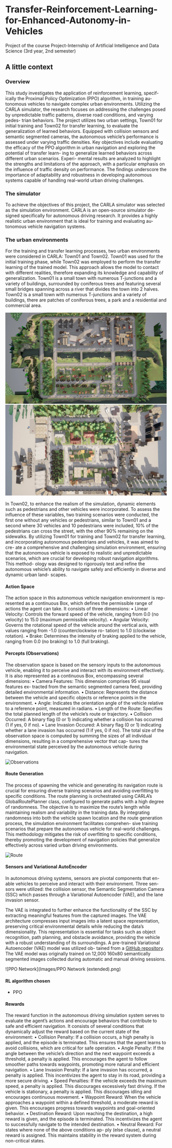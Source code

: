 # Transfer-Reinforcement-Learning-for-Enhanced-Autonomy-in-Vehicles
Project of the course Project-Internship of Artificial Intelligence and Data Science (3rd year, 2nd semester)

## A little context
### Overview
This study investigates the application of reinforcement learning, specif-
ically the Proximal Policy Optimization (PPO) algorithm, in training au-
tonomous vehicles to navigate complex urban environments. Utilizing the
CARLA simulator, the research focuses on addressing the challenges posed
by unpredictable traffic patterns, diverse road conditions, and varying pedes-
trian behaviors. The project utilizes two urban settings, Town01 for initial
training and Town02 for transfer learning, to evaluate the generalization of
learned behaviors. Equipped with collision sensors and semantic segmented
cameras, the autonomous vehicle’s performance is assessed under varying
traffic densities. Key objectives include evaluating the efficacy of the PPO
algorithm in urban navigation and exploring the potential of transfer learn-
ing to generalize learned behaviors across different urban scenarios. Experi-
mental results are analyzed to highlight the strengths and limitations of the
approach, with a particular emphasis on the influence of traffic density on
performance. The findings underscore the importance of adaptability and
robustness in developing autonomous systems capable of handling real-world
urban driving challenges.

### The simulator
To achieve the objectives of this project, the CARLA simulator was selected
as the simulation environment. CARLA is an open-source simulator de-
signed specifically for autonomous driving research. It provides a highly
realistic urban environment that is ideal for training and evaluating au-
tonomous vehicle navigation systems.

### The urban environments
For the training and transfer learning processes, two urban environments
were considered in CARLA: Town01 and Town02. Town01 was used for the
initial training phase, while Town02 was employed to perform the transfer
learning of the trained model. This approach allows the model to contact
with different realities, therefore expanding its knowledge and capability of
generalization.
Town01 is a small town with numerous T-junctions and a variety of
buildings, surrounded by coniferous trees and featuring several small bridges
spanning across a river that divides the town into 2 halves.
Town02 is a small town with numerous T-junctions and a variety
of buildings, there are patches of coniferous trees, a park and a residential
and commercial area.

![Town01](Images/Town01_aerial.jpg)
![Town02](Images/Town02_aerial.jpg)

In Town02, to enhance the realism of the simulation, dynamic elements
such as pedestrians and other vehicles were incorporated. To assess the
influence of these variables, two training scenarios were conducted, the first
one without any vehicles or pedestrians, similar to Town01 and a second
where 30 vehicles and 10 pedestrians were included, 10% of the pedestrians
can cross the street, with the other 90% remaining on the sidewalks.
By utilizing Town01 for training and Town02 for transfer learning, and
incorporating autonomous pedestrians and vehicles, it was aimed to cre-
ate a comprehensive and challenging simulation environment, ensuring that
the autonomous vehicle is exposed to realistic and unpredictable scenarios,
which are crucial for developing robust navigation algorithms. This method-
ology was designed to rigorously test and refine the autonomous vehicle’s
ability to navigate safely and efficiently in diverse and dynamic urban land-
scapes.

#### Action Space
The action space in this autonomous vehicle navigation environment is rep-
resented as a continuous Box, which defines the permissible range of actions
the agent can take. It consists of three dimensions:
• Linear Velocity: Controls the forward speed of the vehicle, ranging
from 0.0 (no velocity) to 15.0 (maximum permissible velocity).
• Angular Velocity: Governs the rotational speed of the vehicle around
the vertical axis, with values ranging from -1.0 (counterclockwise ro-
tation) to 1.0 (clockwise rotation).
• Brake: Determines the intensity of braking applied to the vehicle,
ranging from 0.0 (no braking) to 1.0 (full braking).

#### Percepts (Observations)
The observation space is based on the sensory inputs to the autonomous
vehicle, enabling it to perceive and interact with its environment effectively.
It is also represented as a continuous Box, encompassing several dimensions:
• Camera Features: This dimension comprises 95 visual features ex-
tracted from the semantic segmented camera feed, providing detailed
environmental information.
• Distance: Represents the distance between the vehicle and specific
objects or reference points in the environment.
• Angle: Indicates the orientation angle of the vehicle relative to a
reference point, measured in radians.
• Length of the Route: Specifies the total planned length of the
vehicle’s route or trajectory.
• Collision Occurred: A binary flag (0 or 1) indicating whether a
collision has occurred (1 if yes, 0 if no).
• Lane Invasion Occured: A binary flag (0 or 1) indicating whether
a lane invasion has occurred (1 if yes, 0 if no).
The total size of the observation space is computed by summing the sizes
of all individual dimensions, resulting in a comprehensive vector that cap-
tures the environmental state perceived by the autonomous vehicle during
navigation.

![Observations](Images/Observations.jpg)

#### Route Generation
The process of spawning the vehicle and generating its navigation route is
crucial for ensuring diverse training scenarios and avoiding overfitting to
specific conditions. The route planning is orchestrated using CARLA’s GlobalRoutePlanner
class, configured to generate paths with a high degree of randomness. The
objective is to maximize the route’s length while maintaining realism and
variability in the training data.
By integrating randomness into both the vehicle spawn location and the
route generation process, the simulation environment facilitates comprehen-
sive training scenarios that prepare the autonomous vehicle for real-world
challenges. This methodology mitigates the risk of overfitting to specific
conditions, thereby promoting the development of navigation policies that
generalize effectively across varied urban driving environments.

![Route](Images/Route.jpg)

#### Sensors and Variational AutoEncoder
In autonomous driving systems, sensors are pivotal components that en-
able vehicles to perceive and interact with their environment. Three sen-
sors were utilized: the collision sensor, the Semantic Segmentation Camera
(SSC) which passes through a Variational Autoencoder (VAE), and the lane
invasion sensor.

The VAE is integrated to further enhance
the functionality of the SSC by extracting meaningful features from the
captured images. The VAE architecture compresses input images into a
latent space representation, preserving critical environmental details while
reducing the data’s dimensionality. This representation is essential for tasks
such as object recognition, path planning, and obstacle avoidance, providing
the vehicle with a robust understanding of its surroundings.
A pre-trained Variational Autoencoder (VAE) model was utilized ob-
tained from a [GitHub repository](https://github.com/idreesshaikh/Autonomous-Driving-in-Carla-using-Deep-Reinforcement-Learning/tree/main). The VAE model was originally trained
on 12,000 160x80 semantically segmented images collected during automatic
and manual driving sessions.

![PPO Network](Images/PPO Network (extended).png)

#### RL algorithm chosen
* PPO

#### Rewards
The reward function in the autonomous driving simulation system serves to
evaluate the agent’s actions and encourage behaviors that contribute to safe
and efficient navigation. It consists of several conditions that dynamically
adjust the reward based on the current state of the environment:
• Collision Penalty: If a collision occurs, a high penalty is applied,
and the episode is terminated. This ensures that the agent learns to
avoid collisions, which are critical for safe operation.
• Angle Penalty: If the angle between the vehicle’s direction and
the next waypoint exceeds a threshold, a penalty is applied. This
encourages the agent to follow smoother paths towards waypoints,
promoting more natural and efficient navigation.
• Lane Invasion Penalty: If a lane invasion has occurred, a penalty
is applied. This incentivizes the agent to stay in its road, providing a
more secure driving.
• Speed Penalties:
If the vehicle exceeds the maximum speed, a penalty is applied.
This discourages excessively fast driving.
If the vehicle is stationary, a penalty is applied. This discourages
idling and encourages continuous movement.
• Waypoint Reward: When the vehicle approaches a waypoint within
a defined threshold, a moderate reward is given. This encourages
progress towards waypoints and goal-oriented behavior.
• Destination Reward: Upon reaching the destination, a high reward
is given, and the episode is terminated. This incentivizes the agent to
successfully navigate to the intended destination.
• Neutral Reward: For states where none of the above conditions ap-
ply (else clause), a neutral reward is assigned. This maintains stability
in the reward system during non-critical states.
